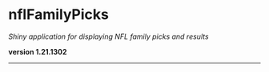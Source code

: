 # nflFamilyPicks

*Shiny application for displaying NFL family picks and results*

**version 1.21.1302**

----------
